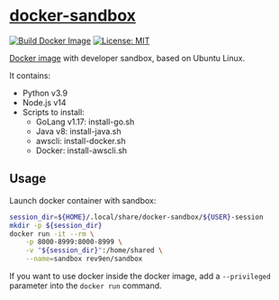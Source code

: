# [docker-sandbox][github-repo]

[![Build Docker Image](https://github.com/revgen/docker/actions/workflows/docker-sandbox.yml/badge.svg)](https://github.com/revgen/docker/actions/workflows/docker-sandbox.yml)
[![License: MIT](https://img.shields.io/badge/License-MIT-yellow.svg)](https://opensource.org/licenses/MIT)

[Docker image](https://hub.docker.com/r/rev9en/sandbox) with developer sandbox, based on Ubuntu Linux.

It contains:

* Python v3.9
* Node.js v14
* Scripts to install:
  * GoLang v1.17: install-go.sh
  * Java v8: install-java.sh
  * awscli: install-docker.sh
  * Docker: install-awscli.sh

## Usage

Launch docker container with sandbox:

```bash
session_dir=${HOME}/.local/share/docker-sandbox/${USER}-session
mkdir -p ${session_dir}
docker run -it --rm \
    -p 8000-8999:8000-8999 \
    -v "${session_dir}":/home/shared \
    --name=sandbox rev9en/sandbox
```

If you want to use docker inside the docker image, add a ```--privileged``` parameter into the ```docker run``` command.

[sandbox-hub]: https://hub.docker.com/r/rev9en/sandbox/
[github-repo]: https://github.com/revgen/docker/docker-sandbox/
